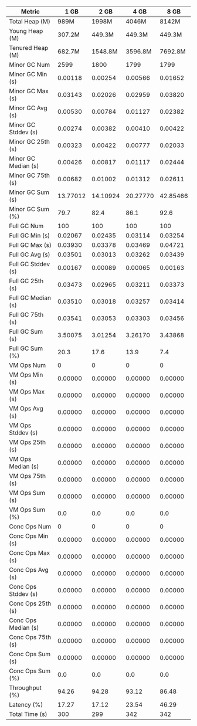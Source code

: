 | Metric | 1 GB | 2 GB | 4 GB | 8 GB |
|------|----|----|----|----|
| Total Heap (M) | 989M | 1998M | 4046M | 8142M |
| Young Heap (M) | 307.2M | 449.3M | 449.3M | 449.3M |
| Tenured Heap (M) | 682.7M | 1548.8M | 3596.8M | 7692.8M |
| Minor GC Num | 2599 | 1800 | 1799 | 1799 |
| Minor GC Min (s) | 0.00118 | 0.00254 | 0.00566 | 0.01652 |
| Minor GC Max (s) | 0.03143 | 0.02026 | 0.02959 | 0.03820 |
| Minor GC Avg (s) | 0.00530 | 0.00784 | 0.01127 | 0.02382 |
| Minor GC Stddev (s) | 0.00274 | 0.00382 | 0.00410 | 0.00422 |
| Minor GC 25th (s) | 0.00323 | 0.00422 | 0.00777 | 0.02033 |
| Minor GC Median (s) | 0.00426 | 0.00817 | 0.01117 | 0.02444 |
| Minor GC 75th (s) | 0.00682 | 0.01002 | 0.01312 | 0.02611 |
| Minor GC Sum (s) | 13.77012 | 14.10924 | 20.27770 | 42.85466 |
| Minor GC Sum (%) | 79.7 | 82.4 | 86.1 | 92.6 |
| Full GC Num | 100 | 100 | 100 | 100 |
| Full GC Min (s) | 0.02067 | 0.02435 | 0.03114 | 0.03254 |
| Full GC Max (s) | 0.03930 | 0.03378 | 0.03469 | 0.04721 |
| Full GC Avg (s) | 0.03501 | 0.03013 | 0.03262 | 0.03439 |
| Full GC Stddev (s) | 0.00167 | 0.00089 | 0.00065 | 0.00163 |
| Full GC 25th (s) | 0.03473 | 0.02965 | 0.03211 | 0.03373 |
| Full GC Median (s) | 0.03510 | 0.03018 | 0.03257 | 0.03414 |
| Full GC 75th (s) | 0.03541 | 0.03053 | 0.03303 | 0.03456 |
| Full GC Sum (s) | 3.50075 | 3.01254 | 3.26170 | 3.43868 |
| Full GC Sum (%) | 20.3 | 17.6 | 13.9 | 7.4 |
| VM Ops Num | 0 | 0 | 0 | 0 |
| VM Ops Min (s) | 0.00000 | 0.00000 | 0.00000 | 0.00000 |
| VM Ops Max (s) | 0.00000 | 0.00000 | 0.00000 | 0.00000 |
| VM Ops Avg (s) | 0.00000 | 0.00000 | 0.00000 | 0.00000 |
| VM Ops Stddev (s) | 0.00000 | 0.00000 | 0.00000 | 0.00000 |
| VM Ops 25th (s) | 0.00000 | 0.00000 | 0.00000 | 0.00000 |
| VM Ops Median (s) | 0.00000 | 0.00000 | 0.00000 | 0.00000 |
| VM Ops 75th (s) | 0.00000 | 0.00000 | 0.00000 | 0.00000 |
| VM Ops Sum (s) | 0.00000 | 0.00000 | 0.00000 | 0.00000 |
| VM Ops Sum (%) | 0.0 | 0.0 | 0.0 | 0.0 |
| Conc Ops Num | 0 | 0 | 0 | 0 |
| Conc Ops Min (s) | 0.00000 | 0.00000 | 0.00000 | 0.00000 |
| Conc Ops Max (s) | 0.00000 | 0.00000 | 0.00000 | 0.00000 |
| Conc Ops Avg (s) | 0.00000 | 0.00000 | 0.00000 | 0.00000 |
| Conc Ops Stddev (s) | 0.00000 | 0.00000 | 0.00000 | 0.00000 |
| Conc Ops 25th (s) | 0.00000 | 0.00000 | 0.00000 | 0.00000 |
| Conc Ops Median (s) | 0.00000 | 0.00000 | 0.00000 | 0.00000 |
| Conc Ops 75th (s) | 0.00000 | 0.00000 | 0.00000 | 0.00000 |
| Conc Ops Sum (s) | 0.00000 | 0.00000 | 0.00000 | 0.00000 |
| Conc Ops Sum (%) | 0.0 | 0.0 | 0.0 | 0.0 |
| Throughput (%) | 94.26 | 94.28 | 93.12 | 86.48 |
| Latency (%) | 17.27 | 17.12 | 23.54 | 46.29 |
| Total Time (s) | 300 | 299 | 342 | 342 |
